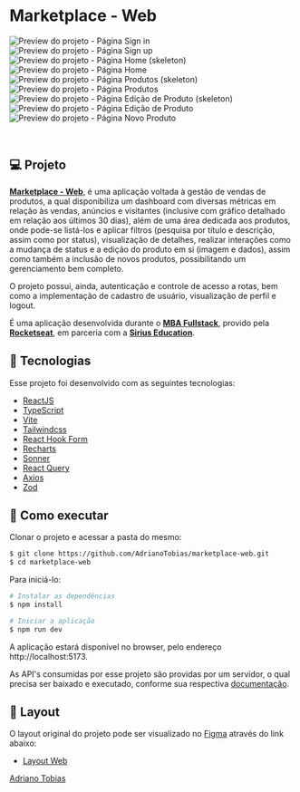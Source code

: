 # Marketplace - Web

![Preview do projeto - Página Sign in](/.github/preview-sign-in.png)
![Preview do projeto - Página Sign up](/.github/preview-sign-up.png)
![Preview do projeto - Página Home (skeleton)](/.github/preview-home-skeleton.png)
![Preview do projeto - Página Home](/.github/preview-home.png)
![Preview do projeto - Página Produtos (skeleton)](/.github/preview-products-skeleton.png)
![Preview do projeto - Página Produtos](/.github/preview-products.png)
![Preview do projeto - Página Edição de Produto (skeleton)](/.github/preview-edit-product-skeleton.png)
![Preview do projeto - Página Edição de Produto](/.github/preview-edit-product.png)
![Preview do projeto - Página Novo Produto](/.github/preview-new-product.png)

<br>

## 💻 Projeto

**[Marketplace - Web](https://github.com/AdrianoTobias/marketplace-web)**, é uma aplicação voltada à gestão de vendas de produtos, a qual disponibiliza um dashboard com diversas métricas em relação às vendas, anúncios e visitantes (inclusive com gráfico detalhado em relação aos últimos 30 dias), além de uma área dedicada aos produtos, onde pode-se listá-los e aplicar filtros (pesquisa por título e descrição, assim como por status), visualização de detalhes, realizar interações como a mudança de status e a edição do produto em si (imagem e dados), assim como também a inclusão de novos produtos, possibilitando um gerenciamento bem completo.

O projeto possui, ainda, autenticação e controle de acesso a rotas, bem como a implementação de cadastro de usuário, visualização de perfil e logout.

É uma aplicação desenvolvida durante o **[MBA Fullstack](https://www.rocketseat.com.br/mba)**, provido pela **[Rocketseat](https://rocketseat.com.br/)**, em parceria com a **[Sirius Education](https://landing.sirius.education/home/)**.


## 🧪 Tecnologias

Esse projeto foi desenvolvido com as seguintes tecnologias:

- [ReactJS](https://react.dev/)
- [TypeScript](https://www.typescriptlang.org/)
- [Vite](https://vitejs.dev/)
- [Tailwindcss](https://tailwindcss.com/)
- [React Hook Form](https://react-hook-form.com/)
- [Recharts](https://recharts.org/en-US/)
- [Sonner](https://sonner.emilkowal.ski/)
- [React Query](https://tanstack.com/query/latest)
- [Axios](https://axios-http.com/ptbr/docs/intro)
- [Zod](https://github.com/colinhacks/zod)


## 🚀 Como executar

Clonar o projeto e acessar a pasta do mesmo:

```bash
$ git clone https://github.com/AdrianoTobias/marketplace-web.git
$ cd marketplace-web
```

Para iniciá-lo:
```bash
# Instalar as dependências
$ npm install

# Iniciar a aplicação
$ npm run dev
```
A aplicação estará disponível no browser, pelo endereço http://localhost:5173.


As API's consumidas por esse projeto são providas por um servidor, o qual precisa ser baixado e executado, conforme sua respectiva [documentação](https://github.com/AdrianoTobias/marketplace-api).


## 🔖 Layout

O layout original do projeto pode ser visualizado no [Figma](http://figma.com/) através do link abaixo:

- [Layout Web](https://www.figma.com/community/file/1405890943950015706/gestao-de-marketplace) 



[Adriano Tobias](https://github.com/AdrianoTobias)